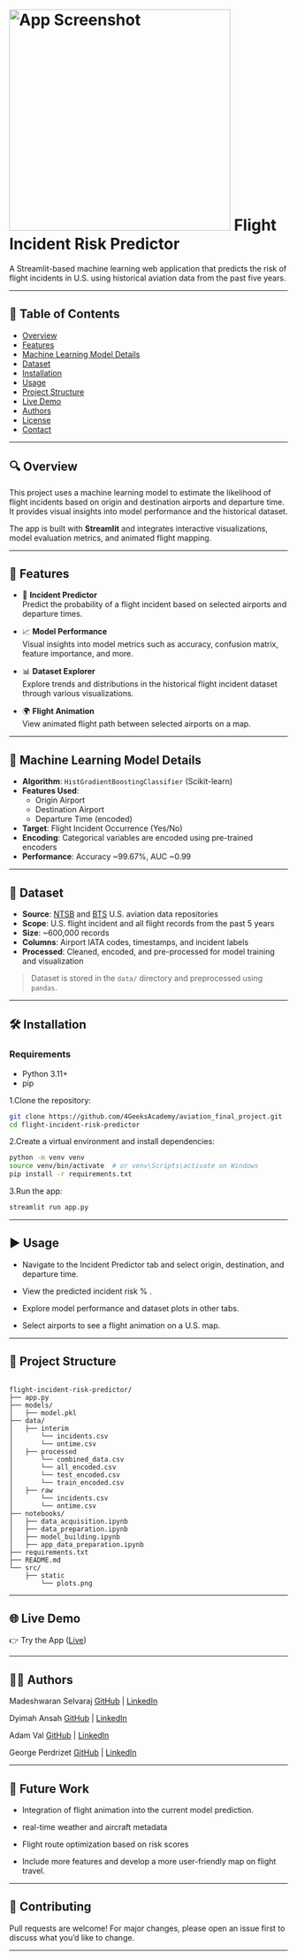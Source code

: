 # <img src="https://github.com/4GeeksAcademy/Madesh10-aviation_final_project/blob/main/src/static/photo.jpg" alt="App Screenshot" width="400"/> Flight Incident Risk Predictor

A Streamlit-based machine learning web application that predicts the risk of flight incidents in U.S. using historical aviation data from the past five years.

---

## 📌 Table of Contents

- [Overview](#-overview)
- [Features](#-features)
- [Machine Learning Model Details](#-machine-learning-model-details)
- [Dataset](#-dataset)
- [Installation](#-installation)
- [Usage](#-usage)
- [Project Structure](#-project-structure)
- [Live Demo](#-live-demo)
- [Authors](#-authors)
- [License](#-license)
- [Contact](#-contact)

---

## 🔍 Overview

This project uses a machine learning model to estimate the likelihood of flight incidents based on origin and destination airports and departure time. It provides visual insights into model performance and the historical dataset.

The app is built with **Streamlit** and integrates interactive visualizations, model evaluation metrics, and animated flight mapping.

---

## 🚀 Features

- 🔮 **Incident Predictor**  
  Predict the probability of a flight incident based on selected airports and departure times.

- 📈 **Model Performance**  
  Visual insights into model metrics such as accuracy, confusion matrix, feature importance, and more.

- 📊 **Dataset Explorer**  
  Explore trends and distributions in the historical flight incident dataset through various visualizations.

- 🌍 **Flight Animation**  
  View animated flight path between selected airports on a map.

---

## 🧠 Machine Learning Model Details

- **Algorithm**: `HistGradientBoostingClassifier` (Scikit-learn)
- **Features Used**:
  - Origin Airport
  - Destination Airport
  - Departure Time (encoded)
- **Target**: Flight Incident Occurrence (Yes/No)
- **Encoding**: Categorical variables are encoded using pre-trained encoders
- **Performance**: Accuracy ~99.67%, AUC ~0.99

---

## 📁 Dataset

- **Source**: [NTSB](https://www.ntsb.gov/Pages/home.aspx) and [BTS](https://www.bts.gov/browse-statistical-products-and-data/bts-publications/airline-service-quality-performance-234-time) U.S. aviation data repositories
- **Scope**: U.S. flight incident and all flight records from the past 5 years
- **Size**: ~600,000 records
- **Columns**: Airport IATA codes, timestamps, and incident labels
- **Processed**: Cleaned, encoded, and pre-processed for model training and visualization

> Dataset is stored in the `data/` directory and preprocessed using `pandas`.

---

## 🛠️ Installation

### Requirements

- Python 3.11+
- pip

1.Clone the repository:

```bash
git clone https://github.com/4GeeksAcademy/aviation_final_project.git
cd flight-incident-risk-predictor
```

2.Create a virtual environment and install dependencies:

```bash
python -m venv venv
source venv/bin/activate  # or venv\Scripts\activate on Windows
pip install -r requirements.txt
```

3.Run the app:
```bash
streamlit run app.py
```

---

## ▶️ Usage

- Navigate to the Incident Predictor tab and select origin, destination, and departure time.

- View the predicted incident risk % .

- Explore model performance and dataset plots in other tabs.

- Select airports to see a flight animation on a U.S. map. 

---

## 📁 Project Structure

```

flight-incident-risk-predictor/
├── app.py
├── models/
│   ├── model.pkl
├── data/
│   ├── interim
│       └── incidents.csv
│       └── ontime.csv
│   ├── processed
│       └── combined_data.csv
│       └── all_encoded.csv
│       └── test_encoded.csv
│       └── train_encoded.csv
│   ├── raw
│       └── incidents.csv
│       └── ontime.csv
├── notebooks/
│   ├── data_acquisition.ipynb
│   ├── data_preparation.ipynb
│   ├── model_building.ipynb
│   ├── app_data_preparation.ipynb
├── requirements.txt
├── README.md
└── src/
    ├── static
        └── plots.png

```

---

## 🌐 Live Demo

👉 Try the App ([Live](https://madesh10-aviation-final-project.onrender.com/))

---

## 🧑‍💻 Authors

Madeshwaran Selvaraj 
[GitHub](https://github.com/Madesh-Selvaraj) | [LinkedIn](https://www.linkedin.com/in/madeshwaran-selvaraj/)

Dyimah Ansah 
[GitHub](https://github.com/Dansah2) | [LinkedIn](https://www.linkedin.com/in/dyimah-ansah/)

Adam Val 
[GitHub](https://github.com/adam6268) | [LinkedIn]()

George Perdrizet 
[GitHub](https://github.com/gperdrizet) | [LinkedIn](https://www.linkedin.com/in/gperdrizet/)

---

## 🚀 Future Work

- Integration of flight animation into the current model prediction.

- real-time weather and aircraft metadata

- Flight route optimization based on risk scores

- Include more features and develop a more user-friendly map on flight travel.

---

## 🤝 Contributing

Pull requests are welcome! For major changes, please open an issue first to discuss what you’d like to change.

---

